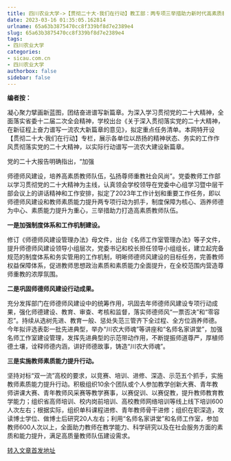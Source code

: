 ```yaml
---
title: 四川农业大学->【贯彻二十大·我们在行动】教工部：两专项三举措助力新时代高素质教师队伍建设 | sicau.com.cn
date: 2023-03-16 01:35:05.162814
urlname: 65a63b3875470cc8f339bf8d7e2389e4
slug: 65a63b3875470cc8f339bf8d7e2389e4
tags: 
- 四川农业大学
categories:
- sicau.com.cn
- 四川农业大学
authorbox: false
sidebar: false
---
```

**编者按：**

凝心聚力擘画新蓝图，团结奋进谱写新篇章。为深入学习贯彻党的二十大精神，全面落实省委十二届二次全会精神，学校出台《关于深入贯彻落实党的二十大精神，在新征程上奋力谱写一流农大新篇章的意见》，拟定重点任务清单。本网特开设【贯彻二十大·我们在行动】专栏，展示各单位以昂扬的精神状态、务实的工作作风贯彻落实党的二十大精神，以实际行动谱写一流农大建设新篇章。

党的二十大报告明确指出，“加强
<!--more-->
师德师风建设，培养高素质教师队伍，弘扬尊师重教社会风尚”。党委教师工作部以学习贯彻党的二十大精神为主线，认真领会学校领导在党委中心组学习暨中层干部会议上的讲话精神和工作安排，拟定了2023年工作计划和重要工作任务，即以师德师风建设和教师素质能力提升两专项行动为抓手，制度保障为核心、涵养师德为中心、素质能力提升为重心，三举措助力打造高素质教师队伍。  

**一是加强制度体系和工作机制建设。**

修订《师德师风建设管理办法》母文件，出台《名师工作室管理办法》等子文件，提升师德师风建设领导小组层次，党委书记和校长担任领导小组组长，建立起完备规范的制度体系和务实管用的工作机制，明晰师德师风建设的目标任务，完善教师权益保障体系，促进教师思想政治素质和素质能力全面提升，在全校范围内营造尊师重教的浓厚氛围。

**二是巩固师德师风建设行动成果。**

充分发挥部门在师德师风建设中的统筹作用，巩固去年师德师风建设专项行动成果，强化师德建设、教育、审查、考核和监督，落实师德师风“一票否决”和“零容忍”。持续从选树先进、教育一般、惩处失范三管齐下全过程、全方位涵养师德。今年拟评选表彰一批先进典型，举办“川农大师魂”等讲座和“名师名家讲堂”，加强名师工作室建设管理，发挥先进典型的示范带动作用，不断提振师道尊严，厚植师德土壤，诠释师德内涵，讲好师德故事，铸造“川农大师魂”。

**三是实施教师素质能力提升行动。**

坚持对标“双一流”高校的要求，以竞赛、培训、进修、深造、示范五个抓手，实施教师素质能力提升行动。积极组织10余个团队或个人参加教学创新大赛、青年教师讲课大赛、青年教师风采赛等教学赛事，以赛促训、以赛促教，提升教师教育教学能力；组织省高师培训、校内岗前培训、高校教师网络培训等线上线下培训600人次左右；根据实际，组织单科课程进修、青年教师骨干进修；组织在职深造，攻读博士学位、做博士后研究20人左右；利用“名师名家讲堂”和名师工作室，参加教师600人次以上，全面助力教师在教学能力、科学研究以及在社会服务方面的素质和能力提升，满足高质量教师队伍建设需求。



[转入文章首发地址](https://news.sicau.edu.cn/info/1135/71409.htm)